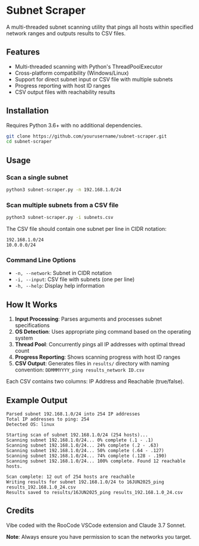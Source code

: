 # Subnet Scraper

A multi-threaded subnet scanning utility that pings all hosts within specified network ranges and outputs results to CSV files.

## Features

- Multi-threaded scanning with Python's ThreadPoolExecutor
- Cross-platform compatibility (Windows/Linux)
- Support for direct subnet input or CSV file with multiple subnets
- Progress reporting with host ID ranges
- CSV output files with reachability results

## Installation

Requires Python 3.6+ with no additional dependencies.

```bash
git clone https://github.com/yourusername/subnet-scraper.git
cd subnet-scraper
```

## Usage

### Scan a single subnet

```bash
python3 subnet-scraper.py -n 192.168.1.0/24
```

### Scan multiple subnets from a CSV file

```bash
python3 subnet-scraper.py -i subnets.csv
```

The CSV file should contain one subnet per line in CIDR notation:
```
192.168.1.0/24
10.0.0.0/24
```

### Command Line Options

- `-n, --network`: Subnet in CIDR notation
- `-i, --input`: CSV file with subnets (one per line)
- `-h, --help`: Display help information

## How It Works

1. **Input Processing**: Parses arguments and processes subnet specifications
2. **OS Detection**: Uses appropriate ping command based on the operating system
3. **Thread Pool**: Concurrently pings all IP addresses with optimal thread count
4. **Progress Reporting**: Shows scanning progress with host ID ranges
5. **CSV Output**: Generates files in `results/` directory with naming convention:
   `DDMMMYYYY_ping results_network ID.csv`

Each CSV contains two columns: IP Address and Reachable (true/false).

## Example Output

```
Parsed subnet 192.168.1.0/24 into 254 IP addresses
Total IP addresses to ping: 254
Detected OS: linux

Starting scan of subnet 192.168.1.0/24 (254 hosts)...
Scanning subnet 192.168.1.0/24... 0% complete (.1 - .1)
Scanning subnet 192.168.1.0/24... 24% complete (.2 - .63)
Scanning subnet 192.168.1.0/24... 50% complete (.64 - .127)
Scanning subnet 192.168.1.0/24... 74% complete (.128 - .190)
Scanning subnet 192.168.1.0/24... 100% complete. Found 12 reachable hosts.

Scan complete: 12 out of 254 hosts are reachable
Writing results for subnet 192.168.1.0/24 to 16JUN2025_ping results_192.168.1.0_24.csv
Results saved to results/16JUN2025_ping results_192.168.1.0_24.csv
```

## Credits

Vibe coded with the RooCode VSCode extension and Claude 3.7 Sonnet.

**Note**: Always ensure you have permission to scan the networks you target.